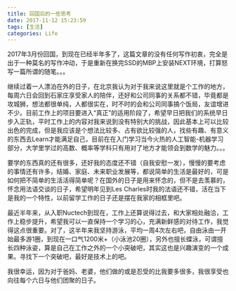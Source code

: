 ```yaml
---
title: 回国后的一些思考
date: 2017-11-12 15:23:59
tags: [生活]
categories: Life
---
```


2017年3月份回国，到现在已经半年多了，这篇文章的没有任何写作初衷，完全是出于一种莫名的写作冲动，于是重新在换完SSD的MBP上安装NEXT环境，打算怒写一篇所谓的随笔。。。

<!-- more -->
继续过着一人漂泊在外的日子，在北京我认为对于我来说这里就是个工作的地方，每周六日会回到石家庄享受家人的陪伴，还好和公司同事的关系都不错，毕竟都是攻城狮，想法都很单纯，人都很实在，时不时的会和公司同事搞个饭局，友谊增进不少。目前工作上的项目要进入“真正”的适用阶段了，希望早日把我们的系统早日步入正轨，平时工作上的内容对我来说到没有特别大的挑战，因此基本上可以比较出色的完成，但是我应该是个想法比较多、占有欲比较强的人，找些有趣、有意义的东西去Learn才能满足自己，目前在在入门学习当今火热的人工智能-机器学习部分，大学里学过的高数、概率等学科只有用对了地方才能领会到数学的魅力。。。

要学的东西真的还有很多，还好我的态度还不错（自我安慰一发），慢慢的要考虑的事情还有许多，结婚、家庭、未来职业发展等，都说简单的生活是最好的，可是如何把不简单的生活活得简单呢？在国外的日子是用来怀念的，但不是去羡慕的，怀念用法语交谈的日子，希望明年见到Les Charles时我的法语还不错，活在当下是我的一个特性，以前留学工作的日子还是摆在我家的相框里吧。

最近半年来，从入职Nuctech到现在，工作上还算说得过去，和大家相处融洽，工作上稳步提升，希望我可以一直保持一个学习的心，充满新鲜感的对待工作，我觉得这点很重要。对了，这半年来我坚持游泳，平均一周4次左右吧，自由泳由一开始最多游1圈，到现在一口气1200米+（小泳池20圈），另外也擅长蝶泳，可谓擅长四种泳姿，算是自己在工作之外的一个小突破吧，其实这也是兴趣演变的一个成果。寻找下一个突破吧，最好是技术上的吧。

我很幸运，因为对于爸妈、老婆，他们做的或是忍受的比我要多很多，我很享受也向往每个六日与他们团聚的日子。